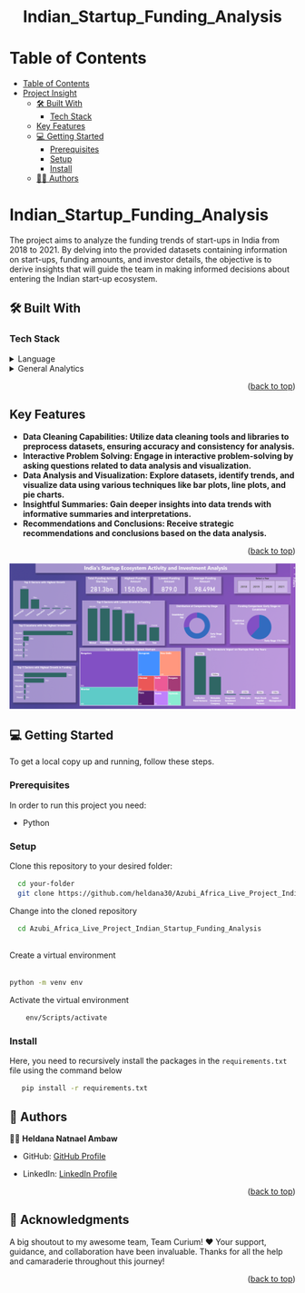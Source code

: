 <a name="readme-top"></a>

<div align="center">
  <h1><b>Indian_Startup_Funding_Analysis</b></h1>
</div>
<!-- TABLE OF CONTENTS -->

#  Table of Contents

- [Table of Contents](#-table-of-contents)
- [Project Insight ](#project-insight-)
  - [🛠 Built With ](#-built-with-)
    - [Tech Stack ](#tech-stack-)
  - [Key Features ](#key-features-)
  - [💻 Getting Started ](#-getting-started-)
    - [Prerequisites](#prerequisites)
    - [Setup](#setup)
    - [Install](#install)
  - [👩‍💻 Authors ](#-authors-)


<!-- PROJECT DESCRIPTION -->

# Indian_Startup_Funding_Analysis <a name="about-project"></a>

The project aims to analyze the funding trends of start-ups in India from 2018 to 2021. By delving into the provided datasets containing information on start-ups, funding amounts, and investor details, the objective is to derive insights that will guide the team in making informed decisions about entering the Indian start-up ecosystem.

## 🛠 Built With <a name="built-with"></a>

### Tech Stack <a name="tech-stack"></a>

<details>
<summary>Language</summary>
  <ul>
    <li><a href="">Python</a></li>
  </ul>
</details>

<details>
<summary>General Analytics</summary>
  <ul>
    <li><a href="">Power BI</a></li>
  </ul>
</details>

<p align="right">(<a href="#readme-top">back to top</a>)</p>

<!-- Features -->

## Key Features <a name="key-features"></a>

- **Data Cleaning Capabilities: Utilize data cleaning tools and libraries to preprocess datasets, ensuring accuracy and consistency for analysis.**
- **Interactive Problem Solving: Engage in interactive problem-solving by asking questions related to data analysis and visualization.**
- **Data Analysis and Visualization: Explore datasets, identify trends, and visualize data using various techniques like bar plots, line plots, and pie charts.**
- **Insightful Summaries: Gain deeper insights into data trends with informative summaries and interpretations.**
- **Recommendations and Conclusions: Receive strategic recommendations and conclusions based on the data analysis.**

<p align="right">(<a href="#readme-top">back to top</a>)</p>


![alt text](<Screenshots/Indian startup analysis dashboard - Power BI.png>)


<!-- GETTING STARTED -->

## 💻 Getting Started <a name="getting-started"></a>


To get a local copy up and running, follow these steps.

### Prerequisites

In order to run this project you need:

- Python


### Setup

Clone this repository to your desired folder:


```sh
  cd your-folder
  git clone https://github.com/heldana30/Azubi_Africa_Live_Project_Indian_Startup_Funding_Analysis.git
```
Change into the cloned repository

```sh
  cd Azubi_Africa_Live_Project_Indian_Startup_Funding_Analysis
  
```

Create a virtual environment

```sh

python -m venv env

```

Activate the virtual environment

```sh
    env/Scripts/activate
```
### Install

Here, you need to recursively install the packages in the `requirements.txt` file using the command below 

```sh
   pip install -r requirements.txt
```
<!-- AUTHORS -->

## 👥 Authors <a name="authors"></a>

👩‍💻 **Heldana Natnael Ambaw**

- GitHub: [GitHub Profile](https://github.com/heldana30)

- LinkedIn: [LinkedIn Profile](https://www.linkedin.com/in/heldana-n/)

<p align="right">(<a href="#readme-top">back to top</a>)</p>

<!-- ACKNOWLEDGEMENTS -->

## 🙏 Acknowledgments <a name="acknowledgements"></a>

A big shoutout to my awesome team, Team Curium! ♥
Your support, guidance, and collaboration have been invaluable. Thanks for all the help and camaraderie throughout this journey!

<p align="right">(<a href="#readme-top">back to top</a>)</p>

